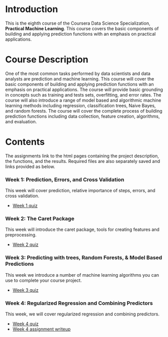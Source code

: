 # Introduction
This is the eighth course of the Coursera Data Science Specialization, **Practical Machine Learning**. This course covers the basic components of building and applying prediction functions with an emphasis on practical applications. 

# Course Description
One of the most common tasks performed by data scientists and data analysts are prediction and machine learning. This course will cover the basic components of building and applying prediction functions with an emphasis on practical applications. The course will provide basic grounding in concepts such as training and tests sets, overfitting, and error rates. The course will also introduce a range of model based and algorithmic machine learning methods including regression, classification trees, Naive Bayes, and random forests. The course will cover the complete process of building prediction functions including data collection, feature creation, algorithms, and evaluation.

# Contents
The assignments link to the html pages containing the project description, the functions, and the results. Required files are also separately saved and links provided as below.

### Week 1: Prediction, Errors, and Cross Validation
This week will cover prediction, relative importance of steps, errors, and cross validation.

- [Week 1 quiz](https://wamber-aww.github.io/coursera-data-science/Course08_MachineLearning/W1Quiz.html)

### Week 2: The Caret Package
This week will introduce the caret package, tools for creating features and preprocessing.

- [Week 2 quiz](https://wamber-aww.github.io/coursera-data-science/Course08_MachineLearning/W2Quiz.html)

### Week 3: Predicting with trees, Random Forests, & Model Based Predictions
This week we introduce a number of machine learning algorithms you can use to complete your course project.

- [Week 3 quiz](https://wamber-aww.github.io/coursera-data-science/Course08_MachineLearning/W3Quiz.html)

### Week 4: Regularized Regression and Combining Predictors
This week, we will cover regularized regression and combining predictors.

- [Week 4 quiz](https://wamber-aww.github.io/coursera-data-science/Course08_MachineLearning/W4Quiz.html)
- [Week 4 assignment writeup](https://wamber-aww.github.io/coursera-data-science/Course08_MachineLearning/W4Hw.html)
